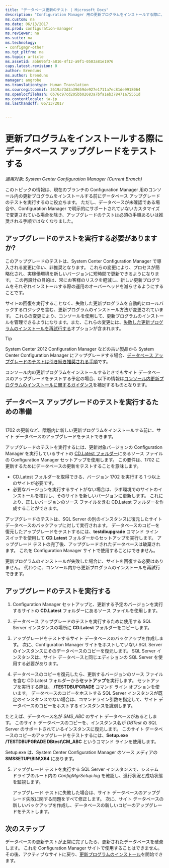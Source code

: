 ```yaml
---
title: "データベース更新のテスト | Microsoft Docs"
description: "Configuration Manager 用の更新プログラムをインストールする際に、サイト データベースのアップグレードをテストします。"
ms.custom: na
ms.date: 06/13/2017
ms.prod: configuration-manager
ms.reviewer: na
ms.suite: na
ms.technology:
- configmgr-other
ms.tgt_pltfrm: na
ms.topic: article
ms.assetid: abb696f3-a816-4f12-a9f1-0503a81e1976
caps.latest.revision: 0
author: Brenduns
ms.author: brenduns
manager: angrobe
ms.translationtype: Human Translation
ms.sourcegitcommit: 3619a73d3a39659de927e1711a7ec81de9918064
ms.openlocfilehash: 6b76c97cd205bb02683a7bfa1eb378471a75551d
ms.contentlocale: ja-jp
ms.lasthandoff: 06/13/2017


---
```

# 更新プログラムをインストールする際にデータベース アップグレードをテストする
<a id="test-the-database-upgrade-when-installing-an-update" class="xliff"></a>

*適用対象: System Center Configuration Manager (Current Branch)*

このトピックの情報は、現在のブランチの Configuration Manager 用のコンソール内の更新プログラムをインストールする前にデータベース アップグレードのテストを実行するのに役立ちます。 ただし、データベースが未確認である場合や、Configuration Manager で明示的にサポートされていないカスタマイズで変更されている場合を除き、アップグレードのテストは必須の手順あるいは推奨される手順ではなくなりました。

## アップグレードのテストを実行する必要がありますか?
<a id="do-i-need-to-run-a-test-upgrade" class="xliff"></a>
このアップグレードのテストは、System Center Configuration Manager で導入される変更に伴い、非推奨となります。 これらの変更により、プロセスが簡略化され、実稼働環境を新しいバージョンに短時間で更新できるようになります。 この再設計の目的は、常にお客様のリスクを軽減し、新しい更新プログラムをそれぞれインストールする際の運用のオーバーヘッドを減らせるようにすることです。

サイトの回復を実行することなく、失敗した更新プログラムを自動的にロールバックするロジックを含む、更新プログラムのインストール方法が変更されています。 これらの変更により、コンソールを使用して、更新プログラムのインストールを管理できるようになります。また、これらの変更には、[失敗した更新プログラムのインストールを再試行する](/sccm/core/servers/manage/install-in-console-updates#bkmk_retry)オプションが含まれます。

> [!TIP]
> System Center 2012 Configuration Manager などの古い製品から System Center Configuration Manager にアップグレードする場合、[データベース アップグレードのテストは引き続き推奨される手順](/sccm/core/servers/deploy/install/upgrade-to-configuration-manager#a-namebkmktesta-test-the-site-database-upgrade)です。

コンソール内の更新プログラムをインストールするときでもサイト データベースのアップグレードをテストする予定の場合、以下の情報は[コンソール内更新プログラムのインストールに関するガイダンス](/sccm/core/servers/manage/install-in-console-updates#a-namebkmkinstalla-install-in-console-updates)を補足するものとなります。

## データベース アップグレードのテストを実行するための準備
<a id="prepare-to-run-a-test-database-upgrade" class="xliff"></a>  
1702 の更新など、階層内に新しい更新プログラムをインストールする前に、サイト データベースのアップグレードをテストできます。

アップグレードのテストを実行するには、更新対象バージョンの Configuration Manager を実行しているサイトの [CD.Latest フォルダー](/sccm/core/servers/manage/the-cd.latest-folder)にあるソース ファイルの Configuration Manager セットアップを使用します。 この要件は、1702 に更新するためにデータベースの更新をテストすることを意味します。
-   CD.Latest フォルダーを取得できる、バージョン 1702 を実行する 1 つ以上のサイトが必要です。
-   必要なバージョンを実行するサイトがない場合は、ラボ環境でのサイトのインストールを検討し、そのサイトを新しいバージョンに更新します。 これにより、正しいバージョンのソース ファイルを含む CD.Latest フォルダーを作成することができます。

アップグレードのテストは、SQL Server の別のインスタンスに復元したサイト データベースのバックアップに対して実行されます。  データベースのコピーを復元したアップグレードをテストするには、**testdbupgrade** コマンド ライン スイッチを使用して **CD.Latest** フォルダーからセットアップを実行します。 アップグレード テストの完了後、アップグレードされたデータベースは破棄されます。 これを Configuration Manager サイトで使用することはできません。

更新プログラムのインストールが失敗した場合に、サイトを回復する必要はありません。 代わりに、コンソール内から更新プログラムのインストールを再試行できます。

##  アップグレードのテストを実行する
<a id="run-the-test-upgrade" class="xliff"></a>    
1.  Configuration Manager セットアップと、更新する予定のバージョンを実行するサイトの **CD.Latest** フォルダーにあるソース ファイルを使用します。  

2.  データベース アップグレードのテストを実行するために使用する SQL Server インスタンスの場所に **CD.Latest** フォルダーをコピーします。

3.  アップグレードをテストするサイト データベースのバックアップを作成します。 次に、Configuration Manager サイトをホストしていない SQL Server のインスタンスにそのデータベースのコピーを復元します。 SQL Server インスタンスは、サイト データベースと同じエディションの SQL Server を使用する必要があります。  

4.  データベースのコピーを復元したら、更新するバージョンのソース ファイルを含む CD.Latest フォルダーから**セットアップ**を実行します。 セットアップを実行する際は、 **/TESTDBUPGRADE** コマンド ライン オプションを使います。 データベースのコピーをホストする SQL Server インスタンスが既定のインスタンスでない場合は、コマンドライン引数を指定して、サイト データベースのコピーをホストするインスタンスを識別します。   

  たとえば、データベース名が *SMS_ABC* のサイト データベースがあるとします。 このサイト データベースのコピーを、インスタンス名が *DBTest* の SQL Server のサポートされているインスタンスに復元します。 このサイト データベースのコピーのアップグレードをテストするには、**Setup.exe /TESTDBUPGRADE DBtest\CM_ABC** というコマンド ラインを使用します。  

  Setup.exe は、System Center Configuration Manager のソース メディアの **SMSSETUP\BIN\X64** にあります。  

5.  アップグレード テストを実行する SQL Server インスタンスで、システム ドライブのルート内の *ConfigMgrSetup.log* を確認し、進行状況と成功状態を監視します。  

     アップグレード テストに失敗した場合は、サイト データベースのアップグレード失敗に関する問題をすべて修正します。 次に、サイト データベースの新しいバックアップを作成し、データベースの新しいコピーのアップグレードをテストします。  



## 次のステップ
<a id="next-steps" class="xliff"></a>
データベースの更新テストが正常に完了したら、更新されたデータベースを破棄します。 これを Configuration Manager サイトで使用することはできません。 その後、アクティブなサイトに戻り、[更新プログラムのインストール](/sccm/core/servers/manage/install-in-console-updates)を開始できます。


